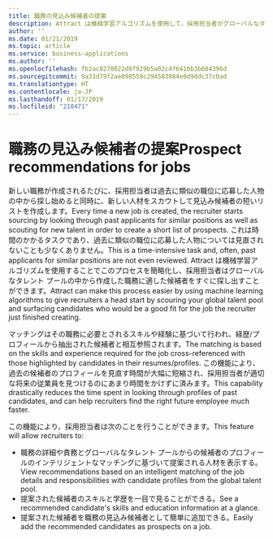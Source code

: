 ```yaml
---
title: 職務の見込み候補者の提案
description: Attract は機械学習アルゴリズムを使用して、採用担当者がグローバルなタレント プールの中から新しい職務に適した候補者を探し出すのをサポートします。
author: ''
ms.date: 01/21/2019
ms.topic: article
ms.service: business-applications
ms.author: ''
ms.openlocfilehash: fb2ac8270022d8f929b5a02c4f6410b3b604396d
ms.sourcegitcommit: 9a31d79f2ae098559c294503984e0d9ddc37c0ad
ms.translationtype: HT
ms.contentlocale: ja-JP
ms.lasthandoff: 01/17/2019
ms.locfileid: "210471"
---
```

# <a name="prospect-recommendations-for-jobs"></a><span data-ttu-id="9b0b8-103">職務の見込み候補者の提案</span><span class="sxs-lookup"><span data-stu-id="9b0b8-103">Prospect recommendations for jobs</span></span>

<span data-ttu-id="9b0b8-104">新しい職務が作成されるたびに、採用担当者は過去に類似の職位に応募した人物の中から探し始めると同時に、新しい人材をスカウトして見込み候補者の短いリストを作成します。</span><span class="sxs-lookup"><span data-stu-id="9b0b8-104">Every time a new job is created, the recruiter starts sourcing by looking through past applicants for similar positions as well as scouting for new talent in order to create a short list of prospects.</span></span> <span data-ttu-id="9b0b8-105">これは時間のかかるタスクであり、過去に類似の職位に応募した人物については見直されないことも少なくありません。</span><span class="sxs-lookup"><span data-stu-id="9b0b8-105">This is a time-intensive task and, often, past applicants for similar positions are not even reviewed.</span></span> <span data-ttu-id="9b0b8-106">Attract は機械学習アルゴリズムを使用することでこのプロセスを簡略化し、採用担当者はグローバルなタレント プールの中から作成した職務に適した候補者をすぐに探し出すことができます。</span><span class="sxs-lookup"><span data-stu-id="9b0b8-106">Attract can make this process easier by using machine learning algorithms to give recruiters a head start by scouring your global talent pool and surfacing candidates who would be a good fit for the job the recruiter just finished creating.</span></span> 

<span data-ttu-id="9b0b8-107">マッチングはその職務に必要とされるスキルや経験に基づいて行われ、経歴/プロフィールから抽出された候補者と相互参照されます。</span><span class="sxs-lookup"><span data-stu-id="9b0b8-107">The matching is based on the skills and experience required for the job cross-referenced with those highlighted by candidates in their resumes/profiles.</span></span> <span data-ttu-id="9b0b8-108">この機能により、過去の候補者のプロフィールを見直す時間が大幅に短縮され、採用担当者が適切な将来の従業員を見つけるのにあまり時間をかけずに済みます。</span><span class="sxs-lookup"><span data-stu-id="9b0b8-108">This capability drastically reduces the time spent in looking through profiles of past candidates, and can help recruiters find the right future employee much faster.</span></span> 

<span data-ttu-id="9b0b8-109">この機能により、採用担当者は次のことを行うことができます。</span><span class="sxs-lookup"><span data-stu-id="9b0b8-109">This feature will allow recruiters to:</span></span>

- <span data-ttu-id="9b0b8-110">職務の詳細や責務とグローバルなタレント プールからの候補者のプロフィールのインテリジェントなマッチングに基づいて提案される人材を表示する。</span><span class="sxs-lookup"><span data-stu-id="9b0b8-110">View recommendations based on an intelligent matching of the job details and responsibilities with candidate profiles from the global talent pool.</span></span>
- <span data-ttu-id="9b0b8-111">提案された候補者のスキルと学歴を一目で見ることができる。</span><span class="sxs-lookup"><span data-stu-id="9b0b8-111">See a recommended candidate's skills and education information at a glance.</span></span>
- <span data-ttu-id="9b0b8-112">提案された候補者を職務の見込み候補者として簡単に追加できる。</span><span class="sxs-lookup"><span data-stu-id="9b0b8-112">Easily add the recommended candidates as prospects on a job.</span></span>
